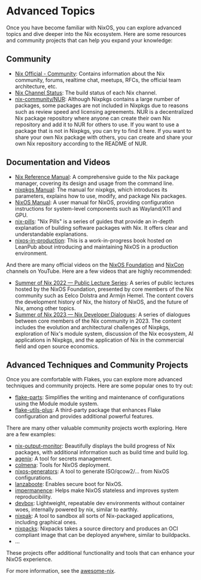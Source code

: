 # Advanced Topics

Once you have become familiar with NixOS, you can explore advanced topics and dive deeper into the Nix ecosystem. Here are some resources and community projects that can help you expand your knowledge:

## Community

- [Nix Official - Community](https://nixos.org/community/): Contains information about the Nix community, forums, realtime chat, meetups, RFCs, the official team architecture, etc.
- [Nix Channel Status](https://status.nixos.org/): The build status of each Nix channel. 
- [nix-community/NUR](https://github.com/nix-community/NUR): Although Nixpkgs contains a large number of packages, some packages are not included in Nixpkgs due to reasons such as review speed and licensing agreements. NUR is a decentralized Nix package repository where anyone can create their own Nix repository and add it to NUR for others to use. If you want to use a package that is not in Nixpkgs, you can try to find it here. If you want to share your own Nix package with others, you can create and share your own Nix repository according to the README of NUR.

## Documentation and Videos

- [Nix Reference Manual](https://nixos.org/manual/nix/stable/package-management/profiles.html): A comprehensive guide to the Nix package manager, covering its design and usage from the command line.
- [nixpkgs Manual](https://nixos.org/manual/nixpkgs/unstable/): The manual for nixpkgs, which introduces its parameters, explains how to use, modify, and package Nix packages.
- [NixOS Manual](https://nixos.org/manual/nixos/unstable/): A user manual for NixOS, providing configuration instructions for system-level components such as Wayland/X11 and GPU.
- [nix-pills](https://nixos.org/guides/nix-pills): "Nix Pills" is a series of guides that provide an in-depth explanation of building software packages with Nix. It offers clear and understandable explanations.
- [nixos-in-production](https://github.com/Gabriella439/nixos-in-production): This is a work-in-progress book hosted on LeanPub about introducing and maintaining NixOS in a production environment.

And there are many official videos on the [NixOS Foundation](https://www.youtube.com/@NixOS-Foundation) and [NixCon](https://www.youtube.com/@NixCon) channels on YouTube. Here are a few videos that are highly recommended:

- [Summer of Nix 2022 — Public Lecture Series](https://www.youtube.com/playlist?list=PLt4-_lkyRrOMWyp5G-m_d1wtTcbBaOxZk): A series of public lectures hosted by the NixOS Foundation, presented by core members of the Nix community such as Eelco Dolstra and Armijn Hemel. The content covers the development history of Nix, the history of NixOS, and the future of Nix, among other topics.
- [Summer of Nix 2023 — Nix Developer Dialogues](https://www.youtube.com/playlist?list=PLt4-_lkyRrOPcBuz_tjm6ZQb-6rJjU3cf): A series of dialogues between core members of the Nix community in 2023. The content includes the evolution and architectural challenges of Nixpkgs, exploration of Nix's module system, discussion of the Nix ecosystem, AI applications in Nixpkgs, and the application of Nix in the commercial field and open source economics.


## Advanced Techniques and Community Projects

Once you are comfortable with Flakes, you can explore more advanced techniques and community projects. Here are some popular ones to try out:

- [flake-parts](https://github.com/hercules-ci/flake-parts): Simplifies the writing and maintenance of configurations using the Module module system.
- [flake-utils-plus](https://github.com/gytis-ivaskevicius/flake-utils-plus): A third-party package that enhances Flake configuration and provides additional powerful features.

There are many other valuable community projects worth exploring. Here are a few examples:

- [nix-output-monitor](https://github.com/maralorn/nix-output-monitor): Beautifully displays the build progress of Nix packages, with additional information such as build time and build log.
- [agenix](https://github.com/ryantm/agenix): A tool for secrets management.
- [colmena](https://github.com/zhaofengli/colmena): Tools for NixOS deployment.
- [nixos-generators](https://github.com/nix-community/nixos-generators): A tool to generate ISO/qcow2/... from NixOS configurations.
- [lanzaboote](https://github.com/nix-community/lanzaboote): Enables secure boot for NixOS.
- [impermanence](https://github.com/nix-community/impermanence): Helps make NixOS stateless and improves system reproducibility.
- [devbox](https://github.com/jetpack-io/devbox): Lightweight, repeatable dev environments without container woes, internally powered by nix, similar to earthly.
- [nixpak](https://github.com/nixpak/nixpak): A tool to sandbox all sorts of Nix-packaged applications, including graphical ones.
- [nixpacks](https://github.com/railwayapp/nixpacks): Nixpacks takes a source directory and produces an OCI compliant image that can be deployed anywhere, similar to buildpacks.
- ...

These projects offer additional functionality and tools that can enhance your NixOS experience.

For more information, see the [awesome-nix](https://github.com/nix-community/awesome-nix).
